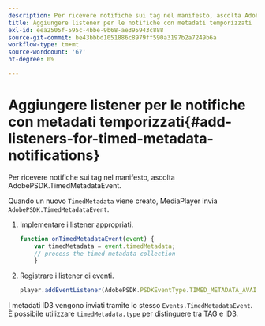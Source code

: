 ```yaml
---
description: Per ricevere notifiche sui tag nel manifesto, ascolta AdobePSDK.TimedMetadataEvent.
title: Aggiungere listener per le notifiche con metadati temporizzati
exl-id: eea2505f-595c-4bbe-9b68-ae395943c888
source-git-commit: be43bbbd1051886c8979ff590a3197b2a7249b6a
workflow-type: tm+mt
source-wordcount: '67'
ht-degree: 0%

---
```


# Aggiungere listener per le notifiche con metadati temporizzati{#add-listeners-for-timed-metadata-notifications}

Per ricevere notifiche sui tag nel manifesto, ascolta AdobePSDK.TimedMetadataEvent.

Quando un nuovo `TimedMetadata` viene creato, MediaPlayer invia `AdobePSDK.TimedMetadataEvent`.

1. Implementare i listener appropriati.

   ```js
   function onTimedMetadataEvent(event) { 
       var timedMetadata = event.timedMetadata; 
       // process the timed metadata collection 
       } 
   ```

1. Registrare i listener di eventi.

   ```js
   player.addEventListener(AdobePSDK.PSDKEventType.TIMED_METADATA_AVAILABLE, onTimedMetadataEvent);
   ```

I metadati ID3 vengono inviati tramite lo stesso `Events.TimedMetadataEvent`. È possibile utilizzare `timedMetadata.type` per distinguere tra TAG e ID3.
